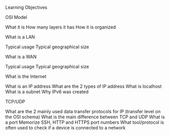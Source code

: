 Learning Objectives

OSI Model

What it is
How many layers it has
How it is organized


What is a LAN

Typical usage
Typical geographical size


What is a WAN

Typical usage
Typical geographical size


What is the Internet

What is an IP address
What are the 2 types of IP address
What is localhost
What is a subnet
Why IPv6 was created


TCP/UDP

What are the 2 mainly used data transfer protocols for IP (transfer level on the OSI schema)
What is the main difference between TCP and UDP
What is a port
Memorize SSH, HTTP and HTTPS port numbers
What tool/protocol is often used to check if a device is connected to a network
